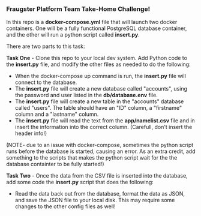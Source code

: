 ### Fraugster Platform Team Take-Home Challenge!
In this repo is a **docker-compose.yml** file that will launch two docker containers. One will be a fully functional PostgreSQL database container, and the other will run a python script called **insert.py**. 

There are two parts to this task:

**Task One** - Clone this repo to your local dev system. Add Python code to the **insert.py** file, and modify the other files as needed to do the following:
    
- When the docker-compose up command is run, the **insert.py** file will connect to the database.
- The **insert.py** file will create a new database called "accounts", using the password and user listed in the **db/database.env** file.
- The **insert.py** file will create a new table in the "accounts" database called "users". The table should have an "ID" column, a "firstname" column and a "lastname" column. 
- The **insert.py** file will read the text from the **app/namelist.csv** file and in insert the information into the correct column. (Carefull, don't insert the header info!)

(NOTE- due to an issue with docker-compose, sometimes the python script runs before the database is started, causing an error. As an extra credit, add something to the scripts that makes the python script wait for the the database containter to be fully started!)

**Task Two** - Once the data from the CSV file is inserted into the database, add some code the **insert.py** script that does the following:
- Read the data back out from the database, format the data as JSON, and save the JSON file to your local disk. This may require some changes to the other config files as well! 